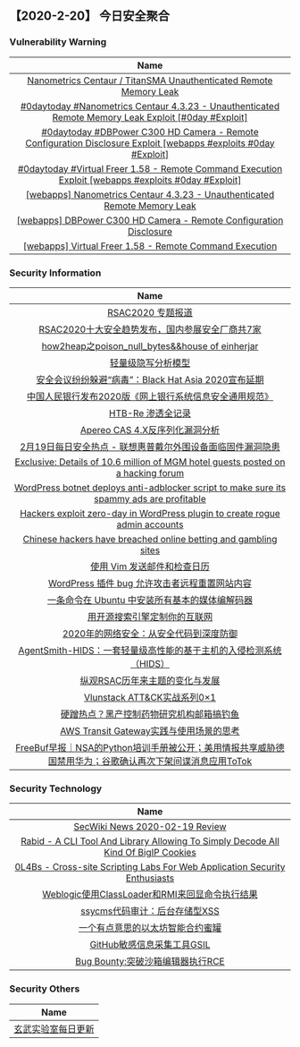 
 ##   【2020-2-20】 今日安全聚合


###  						       							Vulnerability Warning

|                             Name                             |
| :----------------------------------------------------------: |
|[Nanometrics Centaur / TitanSMA Unauthenticated Remote Memory Leak](https://cxsecurity.com/issue/WLB-2020020091)|
|[#0daytoday #Nanometrics Centaur 4.3.23 - Unauthenticated Remote Memory Leak Exploit [#0day #Exploit]](http://0day.today/exploits/33988)|
|[#0daytoday #DBPower C300 HD Camera - Remote Configuration Disclosure Exploit [webapps #exploits  #0day #Exploit]](http://0day.today/exploits/33987)|
|[#0daytoday #Virtual Freer 1.58 - Remote Command Execution Exploit  [webapps #exploits  #0day #Exploit]](http://0day.today/exploits/33986)|
|[[webapps] Nanometrics Centaur 4.3.23 - Unauthenticated Remote Memory Leak](https://www.exploit-db.com/exploits/48098)|
|[[webapps] DBPower C300 HD Camera - Remote Configuration Disclosure](https://www.exploit-db.com/exploits/48095)|
|[[webapps] Virtual Freer 1.58 - Remote Command Execution](https://www.exploit-db.com/exploits/48094)|

### 						        							Security Information
|                             Name                                    |
| :----------------------------------------------------------: |
|[RSAC2020 专题报道](https://www.anquanke.com/post/id/199201)|
|[RSAC2020十大安全趋势发布，国内参展安全厂商共7家](https://www.anquanke.com/post/id/199198)|
|[how2heap之poison_null_bytes&&house of einherjar](https://www.anquanke.com/post/id/197667)|
|[轻量级隐写分析模型](https://www.anquanke.com/post/id/197661)|
|[安全会议纷纷躲避“病毒”：Black Hat Asia 2020宣布延期](https://www.anquanke.com/post/id/199164)|
|[中国人民银行发布2020版《网上银行系统信息安全通用规范》](https://www.anquanke.com/post/id/199152)|
|[HTB-Re 渗透全记录](https://www.anquanke.com/post/id/197816)|
|[Apereo CAS 4.X反序列化漏洞分析](https://www.anquanke.com/post/id/198842)|
|[2月19日每日安全热点 - 联想惠普戴尔外围设备面临固件漏洞隐患](https://www.anquanke.com/post/id/199113)|
|[Exclusive: Details of 10.6 million of MGM hotel guests posted on a hacking forum](https://www.zdnet.com/article/exclusive-details-of-10-6-million-of-mgm-hotel-guests-posted-on-a-hacking-forum/#ftag=RSSbaffb68)|
|[WordPress botnet deploys anti-adblocker script to make sure its spammy ads are profitable](https://www.zdnet.com/article/wordpress-botnet-deploys-anti-adblocker-script-to-make-sure-its-spammy-ads-are-profitable/#ftag=RSSbaffb68)|
|[Hackers exploit zero-day in WordPress plugin to create rogue admin accounts](https://www.zdnet.com/article/hackers-exploit-zero-day-in-wordpress-plugin-to-create-rogue-admin-accounts/#ftag=RSSbaffb68)|
|[Chinese hackers have breached online betting and gambling sites](https://www.zdnet.com/article/chinese-hackers-have-breached-online-betting-and-gambling-sites/#ftag=RSSbaffb68)|
|[使用 Vim 发送邮件和检查日历](https://linux.cn/article-11908-1.html?utm_source=rss&utm_medium=rss)|
|[WordPress 插件 bug 允许攻击者远程重置网站内容](https://linux.cn/article-11907-1.html?utm_source=rss&utm_medium=rss)|
|[一条命令在 Ubuntu 中安装所有基本的媒体编解码器](https://linux.cn/article-11906-1.html?utm_source=rss&utm_medium=rss)|
|[用开源搜索引擎定制你的互联网](https://linux.cn/article-11905-1.html?utm_source=rss&utm_medium=rss)|
|[2020年的网络安全：从安全代码到深度防御](https://www.freebuf.com/articles/network/227162.html)|
|[AgentSmith-HIDS：一套轻量级高性能的基于主机的入侵检测系统（HIDS）](https://www.freebuf.com/articles/system/226496.html)|
|[纵观RSAC历年来主题的变化与发展](https://www.freebuf.com/articles/network/227562.html)|
|[Vlunstack ATT&CK实战系列0×1](https://www.freebuf.com/articles/web/226497.html)|
|[硬蹭热点？黑产控制药物研究机构邮箱搞钓鱼](https://www.freebuf.com/articles/system/226746.html)|
|[AWS Transit Gateway实践与使用场景的思考](https://www.freebuf.com/articles/network/226889.html)|
|[FreeBuf早报｜NSA的Python培训手册被公开；美用情报共享威胁德国禁用华为；谷歌确认再次下架间谍消息应用ToTok](https://www.freebuf.com/news/227568.html)|

### 						        							Security  Technology
|                             Name                                    |
| :----------------------------------------------------------: |
|[SecWiki News 2020-02-19 Review](http://www.sec-wiki.com/?2020-02-19)|
|[Rabid - A CLI Tool And Library Allowing To Simply Decode All Kind Of BigIP Cookies](http://www.kitploit.com/2020/02/rabid-cli-tool-and-library-allowing-to.html)|
|[0L4Bs - Cross-site Scripting Labs For Web Application Security Enthusiasts](http://www.kitploit.com/2020/02/0l4bs-cross-site-scripting-labs-for-web.html)|
|[Weblogic使用ClassLoader和RMI来回显命令执行结果](http://xz.aliyun.com/t/7228)|
|[ssycms代码审计：后台存储型XSS](http://xz.aliyun.com/t/7227)|
|[一个有点意思的以太坊智能合约蜜罐](http://xz.aliyun.com/t/7225)|
|[GitHub敏感信息采集工具GSIL](http://xz.aliyun.com/t/7229)|
|[Bug Bounty:突破沙箱编辑器执行RCE](http://xz.aliyun.com/t/7223)|

### 						        							Security  Others
|                             Name                                    |
| :----------------------------------------------------------: |
|[玄武实验室每日更新](https://weibo.com/p/1006065582522936/wenzhang?from=page_100606_profile&wvr=6&mod=wenzhangmore)|


